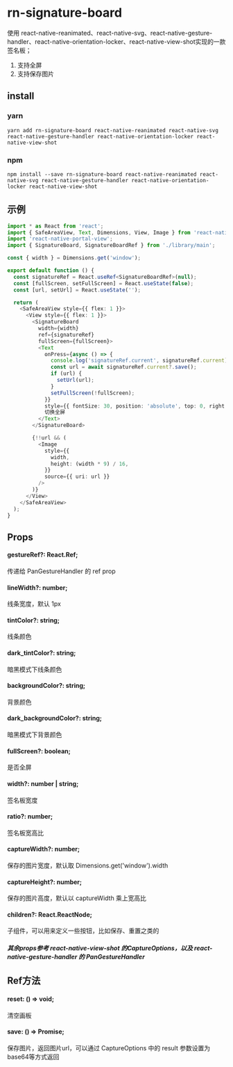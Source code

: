 # rn-signature-board
使用 react-native-reanimated、react-native-svg、react-native-gesture-handler、react-native-orientation-locker、react-native-view-shot实现的一款签名板；
1. 支持全屏
2. 支持保存图片

## install

### yarn
```shell
yarn add rn-signature-board react-native-reanimated react-native-svg react-native-gesture-handler react-native-orientation-locker react-native-view-shot
```

### npm
```shell
npm install --save rn-signature-board react-native-reanimated react-native-svg react-native-gesture-handler react-native-orientation-locker react-native-view-shot
```

## 示例
```typescript jsx
import * as React from 'react';
import { SafeAreaView, Text, Dimensions, View, Image } from 'react-native';
import 'react-native-portal-view';
import { SignatureBoard, SignatureBoardRef } from './library/main';

const { width } = Dimensions.get('window');

export default function () {
  const signatureRef = React.useRef<SignatureBoardRef>(null);
  const [fullScreen, setFullScreen] = React.useState(false);
  const [url, setUrl] = React.useState('');

  return (
    <SafeAreaView style={{ flex: 1 }}>
      <View style={{ flex: 1 }}>
        <SignatureBoard
          width={width}
          ref={signatureRef}
          fullScreen={fullScreen}>
          <Text
            onPress={async () => {
              console.log('signatureRef.current', signatureRef.current);
              const url = await signatureRef.current?.save();
              if (url) {
                setUrl(url);
              }
              setFullScreen(!fullScreen);
            }}
            style={{ fontSize: 30, position: 'absolute', top: 0, right: 0 }}>
            切换全屏
          </Text>
        </SignatureBoard>

        {!!url && (
          <Image
            style={{
              width,
              height: (width * 9) / 16,
            }}
            source={{ uri: url }}
          />
        )}
      </View>
    </SafeAreaView>
  );
}

```

## Props
#### gestureRef?: React.Ref<PanGestureHandler>;
传递给 PanGestureHandler 的 ref prop
#### lineWidth?: number;
线条宽度，默认 1px
#### tintColor?: string;
线条颜色
#### dark_tintColor?: string;
暗黑模式下线条颜色
#### backgroundColor?: string;
背景颜色
#### dark_backgroundColor?: string;
暗黑模式下背景颜色
#### fullScreen?: boolean;
是否全屏
#### width?: number | string;
签名板宽度
#### ratio?: number;
签名板宽高比
#### captureWidth?: number;
保存的图片宽度，默认取 Dimensions.get('window').width
#### captureHeight?: number;
保存的图片高度，默认以 captureWidth 乘上宽高比
#### children?: React.ReactNode;
子组件，可以用来定义一些按钮，比如保存、重置之类的

##### *其余props参考 react-native-view-shot 的CaptureOptions，以及 react-native-gesture-handler 的 PanGestureHandler*

## Ref方法
#### reset: () => void;
清空画板
#### save: () => Promise<string>;
保存图片，返回图片url，可以通过 CaptureOptions 中的 result 参数设置为base64等方式返回

